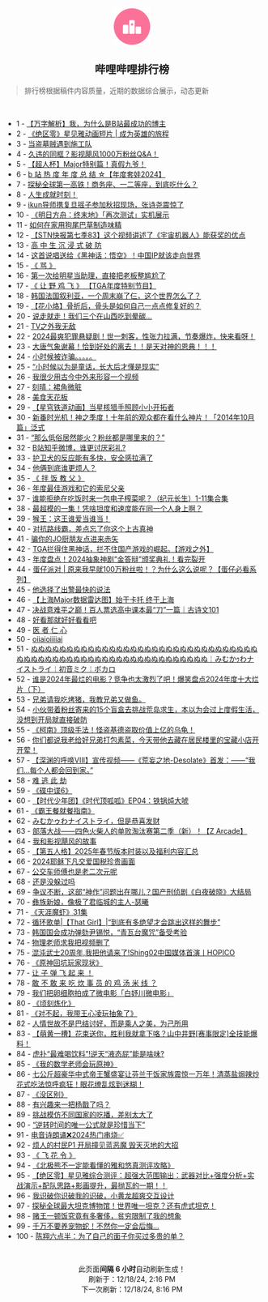 <div align="center">
    <img src="./assets/icon_rank.png" alt="logo" />
    <h2>哔哩哔哩排行榜</h>
</div>

> 排行榜根据稿件内容质量，近期的数据综合展示，动态更新

<br />

<ul><li><span>1 - <a href=https://www.bilibili.com/BV1VEqoYmEKi target=_blank>【万字解析】我，为什么是B站最成功的博主</a></span></li><li><span>2 - <a href=https://www.bilibili.com/BV1nNqoY4EYg target=_blank>《绝区零》星见雅动画短片&nbsp;|&nbsp;成为英雄的旅程</a></span></li><li><span>3 - <a href=https://www.bilibili.com/BV1iqBFYwEGk target=_blank>当盗墓贼遇到施工队</a></span></li><li><span>4 - <a href=https://www.bilibili.com/BV1rEknYzEmf target=_blank>久违的同框？影视飓风1000万粉丝Q&amp;A！</a></span></li><li><span>5 - <a href=https://www.bilibili.com/BV1rHqZYeEpE target=_blank>【超人杯】Major特别篇！真假九爷！</a></span></li><li><span>6 - <a href=https://www.bilibili.com/BV16mBMY4EsZ target=_blank>b&nbsp;站&nbsp;热&nbsp;度&nbsp;年&nbsp;度&nbsp;总&nbsp;结&nbsp;☆【年度套娃2024】</a></span></li><li><span>7 - <a href=https://www.bilibili.com/BV12rB5YRE15 target=_blank>探秘全球第一高铁！商务座、一二等座，到底吃什么？</a></span></li><li><span>8 - <a href=https://www.bilibili.com/BV1woBNY9EsC target=_blank>人生成就时刻！</a></span></li><li><span>9 - <a href=https://www.bilibili.com/BV1YrqZYDENd target=_blank>ikun导师携复旦摇子参加秋招现场，张诗尧震惊了</a></span></li><li><span>10 - <a href=https://www.bilibili.com/BV1fJq9YJEnw target=_blank>《明日方舟：终末地》「再次测试」实机展示</a></span></li><li><span>11 - <a href=https://www.bilibili.com/BV1C7qdYbEYU target=_blank>如何在家用狗尾巴草制造味精</a></span></li><li><span>12 - <a href=https://www.bilibili.com/BV1sfqZYuEAZ target=_blank>【STN快报第七季83】这个视频讲述了《宇宙机器人》能获奖的优点</a></span></li><li><span>13 - <a href=https://www.bilibili.com/BV1c7B5YGEuz target=_blank>高&nbsp;中&nbsp;生&nbsp;沉&nbsp;浸&nbsp;式&nbsp;破&nbsp;防</a></span></li><li><span>14 - <a href=https://www.bilibili.com/BV1nhBVYCE8A target=_blank>这首说唱送给《黑神话：悟空》！中国IP就该走向世界</a></span></li><li><span>15 - <a href=https://www.bilibili.com/BV1eZqiY8EiP target=_blank>《&nbsp;骂&nbsp;》</a></span></li><li><span>16 - <a href=https://www.bilibili.com/BV1KeqoYqEQj target=_blank>第一次给明星当助理，直接把老板整尴尬了</a></span></li><li><span>17 - <a href=https://www.bilibili.com/BV1hEB7YMERC target=_blank>《&nbsp;让&nbsp;野&nbsp;鸡&nbsp;飞&nbsp;》&nbsp;【TGA年度特别节目】</a></span></li><li><span>18 - <a href=https://www.bilibili.com/BV1sJBuYvEaK target=_blank>韩国法国叙利亚，一个周末崩了仨，这个世界怎么了？</a></span></li><li><span>19 - <a href=https://www.bilibili.com/BV1tpBLYoELg target=_blank>【花小烙】骨折后，骨头是如何自己一点点修复好的？</a></span></li><li><span>20 - <a href=https://www.bilibili.com/BV1Rqk3YvE8H target=_blank>说走就走！我们三个在山西吃到晕碳...</a></span></li><li><span>21 - <a href=https://www.bilibili.com/BV1VhBNYrExc target=_blank>TV之外我无敌</a></span></li><li><span>22 - <a href=https://www.bilibili.com/BV1g9BVYZEsm target=_blank>2024最爽犯罪悬疑剧！世一刺客，性张力拉满，节奏爆炸，快来看呀！</a></span></li><li><span>23 - <a href=https://www.bilibili.com/BV1SCqdYrER5 target=_blank>大唐气象谢幕！恰到好处的离去！！是天对神的恩典！！！</a></span></li><li><span>24 - <a href=https://www.bilibili.com/BV1PzqoYPEv6 target=_blank>小时候被诈骗。。。。。</a></span></li><li><span>25 - <a href=https://www.bilibili.com/BV1cfBNYpEpP target=_blank>“小时候以为是童话，长大后才懂是现实”</a></span></li><li><span>26 - <a href=https://www.bilibili.com/BV1wLBjYHEEY target=_blank>我很少用古今中外来形容一个视频</a></span></li><li><span>27 - <a href=https://www.bilibili.com/BV1QPBFY9EJy target=_blank>刻晴：裙角微脏</a></span></li><li><span>28 - <a href=https://www.bilibili.com/BV1BDBMYsEMF target=_blank>美食天花板</a></span></li><li><span>29 - <a href=https://www.bilibili.com/BV1pjq9YpEEG target=_blank>【星穹铁道动画】当星核猎手照顾小小开拓者</a></span></li><li><span>30 - <a href=https://www.bilibili.com/BV1nvBLYUEzn target=_blank>新番时光机！神之季度！十年前的观众都在看什么神片！「2014年10月篇」泛式</a></span></li><li><span>31 - <a href=https://www.bilibili.com/BV1SuqZYkE3o target=_blank>“那么低俗居然能火？粉丝都是哪里来的？”</a></span></li><li><span>32 - <a href=https://www.bilibili.com/BV15XBLYTEb9 target=_blank>B站知乎微博，谁更讨厌彩礼?</a></span></li><li><span>33 - <a href=https://www.bilibili.com/BV1KDBNYZEuP target=_blank>护卫犬的反应能有多快，安全感拉满了</a></span></li><li><span>34 - <a href=https://www.bilibili.com/BV1eqqZYWEdF target=_blank>他俩到底谁更烦人？</a></span></li><li><span>35 - <a href=https://www.bilibili.com/BV1JSkGYjECF target=_blank>《&nbsp;拌&nbsp;饭&nbsp;教&nbsp;父&nbsp;》</a></span></li><li><span>36 - <a href=https://www.bilibili.com/BV1FEBjYJESD target=_blank>年度最佳游戏和它的索尼父亲</a></span></li><li><span>37 - <a href=https://www.bilibili.com/BV16HqdYdELG target=_blank>谁能拒绝在吃饭时来一包电子榨菜呢？（纪元长生）1-11集合集</a></span></li><li><span>38 - <a href=https://www.bilibili.com/BV15oqoYQEi6 target=_blank>最超模的一集！凭啥坦度和速度能在同一个人身上啊？</a></span></li><li><span>39 - <a href=https://www.bilibili.com/BV1JNqoY4Egb target=_blank>猴王：这王谁爱当谁当！</a></span></li><li><span>40 - <a href=https://www.bilibili.com/BV1qhqZYtEZH target=_blank>对抗路线霸，差点忘了你这个上古真神</a></span></li><li><span>41 - <a href=https://www.bilibili.com/BV1QjBPYwEBx target=_blank>骗你的JO厨朋友点进来赤矢</a></span></li><li><span>42 - <a href=https://www.bilibili.com/BV1wtBFYuEgV target=_blank>TGA拦得住黑神话，拦不住国产游戏的崛起。【游戏之外】</a></span></li><li><span>43 - <a href=https://www.bilibili.com/BV115qZYuEep target=_blank>年度盘点！2024抽象神剧“金答辩”颁奖典礼！看完裂开</a></span></li><li><span>44 - <a href=https://www.bilibili.com/BV1koBNY9EGd target=_blank>蛋仔派对&nbsp;|&nbsp;原来我早就100万粉丝啦！？为什么这么说呢？【蛋仔必看系列】</a></span></li><li><span>45 - <a href=https://www.bilibili.com/BV17tBjYVEW2 target=_blank>他选择了出警最快的说法</a></span></li><li><span>46 - <a href=https://www.bilibili.com/BV1D7BPYhEcp target=_blank>【上海Major数据雷达图】始于卡托&nbsp;终于上海</a></span></li><li><span>47 - <a href=https://www.bilibili.com/BV14iq4Y9Eow target=_blank>决战意难平之巅！百人票选高中课本最“刀”一篇｜古诗文101</a></span></li><li><span>48 - <a href=https://www.bilibili.com/BV1LmBLY6EzU target=_blank>好看那就好好看看吧</a></span></li><li><span>49 - <a href=https://www.bilibili.com/BV1QAqZY2EVf target=_blank>医&nbsp;者&nbsp;仁&nbsp;心</a></span></li><li><span>50 - <a href=https://www.bilibili.com/BV1zfB5YVECB target=_blank>oiiaioiiiiai</a></span></li><li><span>51 - <a href=https://www.bilibili.com/BV1Y9iZYUE6y target=_blank>ぬぬぬぬぬぬぬぬぬぬぬぬぬぬぬぬぬぬぬぬぬぬぬぬぬぬぬぬぬぬぬぬぬぬぬぬぬぬぬぬぬぬぬぬぬぬぬぬぬぬぬぬぬぬぬぬぬぬぬ￤みむかｩわナイストライ￤初音ミク￤ボカロ</a></span></li><li><span>52 - <a href=https://www.bilibili.com/BV1CXB5Y7E8g target=_blank>谁是2024年最烂的电影？竞争也太激烈了吧！爆笑盘点2024年度十大烂片（下）</a></span></li><li><span>53 - <a href=https://www.bilibili.com/BV1e8B5YPEVm target=_blank>兄弟请我吃烤猪，我教兄弟又做鱼。</a></span></li><li><span>54 - <a href=https://www.bilibili.com/BV1gzBNYKEoX target=_blank>小伙带着粉丝寄来的15个盲盒去挑战荒岛求生，本以为会过上度假生活，没想到开局就直接破防</a></span></li><li><span>55 - <a href=https://www.bilibili.com/BV1AjBEYbExY target=_blank>《柯南》顶级手法！怪盗基德盗取价值上亿的乌龟！</a></span></li><li><span>56 - <a href=https://www.bilibili.com/BV1Q7BKYuE2g target=_blank>你们都说我老给好兄弟打包素菜，今天带他去藏在居民楼里的宝藏小店开开荤！</a></span></li><li><span>57 - <a href=https://www.bilibili.com/BV1EGqfYhEPc target=_blank>【深渊的呼唤VIII】宣传视频——《荒妄之地-Desolate》首发：——“我们...每个人都会回到家。”</a></span></li><li><span>58 - <a href=https://www.bilibili.com/BV1gAqZYmEDc target=_blank>难&nbsp;逃&nbsp;此&nbsp;劫</a></span></li><li><span>59 - <a href=https://www.bilibili.com/BV1xjqqY7EVY target=_blank>《碟中谍6》</a></span></li><li><span>60 - <a href=https://www.bilibili.com/BV1doqoYDEwD target=_blank>【时代少年团】《时代顶呱呱》EP04：铁锅炖大唬</a></span></li><li><span>61 - <a href=https://www.bilibili.com/BV1vLkGYzE7S target=_blank>《霸王餐就餐指南》</a></span></li><li><span>62 - <a href=https://www.bilibili.com/BV1fWqdYsELM target=_blank>みむかゥわナイストライ，但是恭喜发财</a></span></li><li><span>63 - <a href=https://www.bilibili.com/BV1nwqoYbEB7 target=_blank>部落大战——四色火柴人的单败淘汰赛第二季（新）！【Z&nbsp;Arcade】</a></span></li><li><span>64 - <a href=https://www.bilibili.com/BV1yTkEYuExz target=_blank>我和影视飓风的故事</a></span></li><li><span>65 - <a href=https://www.bilibili.com/BV1ZoqfYbEcU target=_blank>【第五人格】2025年春节版本时装以及福利内容汇总</a></span></li><li><span>66 - <a href=https://www.bilibili.com/BV1yLqZYBE7u target=_blank>2024耶稣下凡交爱国税珍贵画面</a></span></li><li><span>67 - <a href=https://www.bilibili.com/BV1UJBLYfEef target=_blank>公交车师傅也是老二次元呢</a></span></li><li><span>68 - <a href=https://www.bilibili.com/BV1yMkEYBEPR target=_blank>还是没躲过吗</a></span></li><li><span>69 - <a href=https://www.bilibili.com/BV1sSBNYbEQX target=_blank>争议不断，这部“神作”问题出在哪儿？国产刑侦剧《白夜破晓》大结局</a></span></li><li><span>70 - <a href=https://www.bilibili.com/BV1bDqZYyEDY target=_blank>彝族新娘，像极了君临城的主人-瑟曦</a></span></li><li><span>71 - <a href=https://www.bilibili.com/BV1rAqfYiEY5 target=_blank>《天涯魔虾》31集</a></span></li><li><span>72 - <a href=https://www.bilibili.com/BV1bbBMY6EKT target=_blank>循环歌单|【That&nbsp;Girl】|“到底有多绝望才会跳出这样的舞步”</a></span></li><li><span>73 - <a href=https://www.bilibili.com/BV16wqoYbEQE target=_blank>韩国国会成功弹劾尹锡悦，“青瓦台魔咒”备受考验</a></span></li><li><span>74 - <a href=https://www.bilibili.com/BV1DwqdYzEQw target=_blank>物理老师求我把视频删了</a></span></li><li><span>75 - <a href=https://www.bilibili.com/BV1RrqUYfEA7 target=_blank>混沌武士20周年,我把他请来了!Shing02中国媒体首演丨HOPICO</a></span></li><li><span>76 - <a href=https://www.bilibili.com/BV1LZqfYfE7a target=_blank>《原神回坑玩家现状》</a></span></li><li><span>77 - <a href=https://www.bilibili.com/BV1WaBLYDEy2 target=_blank>让&nbsp;子&nbsp;弹&nbsp;飞&nbsp;起&nbsp;来&nbsp;！</a></span></li><li><span>78 - <a href=https://www.bilibili.com/BV1PgBjYREKE target=_blank>敢&nbsp;不&nbsp;敢&nbsp;来&nbsp;吃&nbsp;炊&nbsp;事&nbsp;员&nbsp;的&nbsp;鸡&nbsp;汤&nbsp;米&nbsp;线&nbsp;？</a></span></li><li><span>79 - <a href=https://www.bilibili.com/BV1GQBVYFEH7 target=_blank>我们把卵细胞拍成了微电影「白妤川微电影」</a></span></li><li><span>80 - <a href=https://www.bilibili.com/BV1eEkGYqEVo target=_blank>《顷刻炼化》</a></span></li><li><span>81 - <a href=https://www.bilibili.com/BV1AskVYpEcf target=_blank>《对不起，我带王心凌玩抽象了》</a></span></li><li><span>82 - <a href=https://www.bilibili.com/BV16yBKYDEPF target=_blank>人情世故不是巴结讨好，而是乘人之美，为己所用</a></span></li><li><span>83 - <a href=https://www.bilibili.com/BV1NiqoYKEcq target=_blank>【萌黄一槽】花束送你，胜利我就拿下咯？山中井野[赛事限定]全技能爆料！</a></span></li><li><span>84 - <a href=https://www.bilibili.com/BV1Q3BPYvEqQ target=_blank>虎扑“最难喝饮料”!逆天“液态屁”能是啥味?</a></span></li><li><span>85 - <a href=https://www.bilibili.com/BV15DquYnEpL target=_blank>《我的数学老师会玩原神》</a></span></li><li><span>86 - <a href=https://www.bilibili.com/BV1Z6k7YoE48 target=_blank>七公斤超豪华中式帝王蟹盛宴让芬兰干饭家族震惊一万年！清蒸盐焗辣炒花式吃法惊呼疯狂！眼花缭乱炫到迷糊！</a></span></li><li><span>87 - <a href=https://www.bilibili.com/BV1YiBNYMES3 target=_blank>《没区别》</a></span></li><li><span>88 - <a href=https://www.bilibili.com/BV1g4BgYSEtv target=_blank>有兴趣来一把杨戬了吗？</a></span></li><li><span>89 - <a href=https://www.bilibili.com/BV1sRqdYPEsA target=_blank>挑战模仿不同国家的吃播，差别太大了</a></span></li><li><span>90 - <a href=https://www.bilibili.com/BV1YiqdYjE5i target=_blank>“逆转时间的唯一公式就是珍惜当下”</a></span></li><li><span>91 - <a href=https://www.bilibili.com/BV1f7B5Y3EDs target=_blank>电音诗朗诵❌2024热门串烧✅</a></span></li><li><span>92 - <a href=https://www.bilibili.com/BV1WxBFY6E78 target=_blank>烦人的村民P1&nbsp;开局撞见蓝恶魔&nbsp;毁天灭地的大招</a></span></li><li><span>93 - <a href=https://www.bilibili.com/BV1ZdqBYzEYb target=_blank>《&nbsp;飞&nbsp;花&nbsp;令&nbsp;》</a></span></li><li><span>94 - <a href=https://www.bilibili.com/BV1siBJYeEVV target=_blank>《北极熊不一定能看懂的雅和悠真测评攻略》</a></span></li><li><span>95 - <a href=https://www.bilibili.com/BV1r5q9YXECT target=_blank>【绝区零】星见雅综合测评：超强大范围输出：武器对比+强度分析+实战演示+配队思路+影画提升，最抛瓦的一期！！</a></span></li><li><span>96 - <a href=https://www.bilibili.com/BV19fqoYJENX target=_blank>我识破你识破我的识破，小黄龙超爽交互设计</a></span></li><li><span>97 - <a href=https://www.bilibili.com/BV14Fq6YdEym target=_blank>探秘全球最大坦克博物馆！世界唯一坦克？还有虎式坦克！</a></span></li><li><span>98 - <a href=https://www.bilibili.com/BV1yEqZYiEfc target=_blank>赌王一顿饭究竟有多奢侈，贫穷限制了我的想象</a></span></li><li><span>99 - <a href=https://www.bilibili.com/BV1iyBwYNEeR target=_blank>千万不要养宠物蛇！不然你一定会后悔…</a></span></li><li><span>100 - <a href=https://www.bilibili.com/BV1rAkGYmEdm target=_blank>陈翔六点半：为了自己的面子你买过多贵的单？</a></span></li></ul>

<br />

<p align=center>此页面<strong>间隔 6 小时</strong>自动刷新生成！<br>刷新于：12/18/24, 2:16 PM<br>下一次刷新：12/18/24, 8:16 PM</p>
